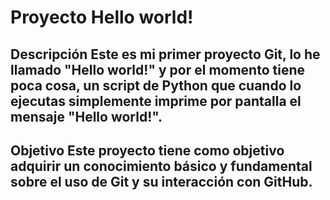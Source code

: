 # Proyecto Hello world!## Descripción Este es mi primer proyecto Git, lo he llamado "Hello world!" y por el momento tiene poca cosa, un script de Python que cuando lo ejecutas simplemente imprime por pantalla el mensaje "Hello world!".## Objetivo Este proyecto tiene como objetivo adquirir un conocimiento básico y fundamental sobre el uso de Git y su interacción con GitHub.